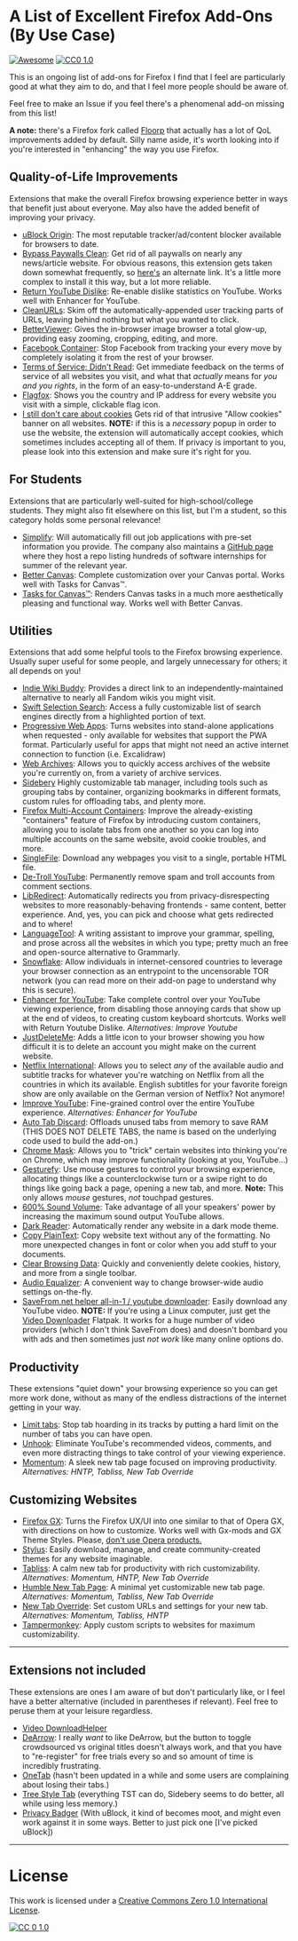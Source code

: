 # A List of Excellent Firefox Add-Ons (By Use Case)

[![Awesome](https://awesome.re/badge.svg)](https://awesome.re) [![CC0 1.0][cc-0-shield]][cc-0]

This is an ongoing list of add-ons for Firefox I find that I feel are particularly good at what they aim to do, and that I feel more people should be aware of.

Feel free to make an Issue if you feel there's a phenomenal add-on missing from this list!

**A note:** there's a Firefox fork called [Floorp](https://floorp.app/en/) that actually has a lot of QoL improvements added by default. Silly name aside, it's worth looking into if you're interested in "enhancing" the way you use Firefox.

## Quality-of-Life Improvements
Extensions that make the overall Firefox browsing experience better in ways that benefit just about everyone. May also have the added benefit of improving your privacy.

* [uBlock Origin](https://addons.mozilla.org/en-US/firefox/addon/ublock-origin/): The most reputable tracker/ad/content blocker available for browsers to date.
* [Bypass Paywalls Clean](https://addons.mozilla.org/en-US/firefox/addon/bypass-paywalls-clean-d/): Get rid of all paywalls on nearly any news/article website. For obvious reasons, this extension gets taken down somewhat frequently, so [here's](https://gitlab.com/magnolia1234/bypass-paywalls-firefox-clean) an alternate link. It's a little more complex to install it this way, but a lot more reliable.
* [Return YouTube Dislike](https://addons.mozilla.org/en-US/firefox/addon/return-youtube-dislikes/): Re-enable dislike statistics on YouTube. Works well with Enhancer for YouTube.
* [CleanURLs](https://addons.mozilla.org/en-US/firefox/addon/clearurls/): Skim off the automatically-appended user tracking parts of URLs, leaving behind nothing but what you wanted to click.
* [BetterViewer](https://addons.mozilla.org/en-US/firefox/addon/betterviewer/): Gives the in-browser image browser a total glow-up, providing easy zooming, cropping, editing, and more.
* [Facebook Container](https://addons.mozilla.org/en-US/firefox/addon/facebook-container/?utm_source=addons.mozilla.org&utm_medium=referral&utm_content=featured): Stop Facebook from tracking your every move by completely isolating it from the rest of your browser.
* [Terms of Service; Didn't Read](https://addons.mozilla.org/en-US/firefox/addon/terms-of-service-didnt-read/): Get immediate feedback on the terms of service of all websites you visit, and what that *actually* means for *you and you rights*, in the form of an easy-to-understand A-E grade.
* [Flagfox](https://addons.mozilla.org/en-US/firefox/addon/flagfox/): Shows you the country and IP address for every website you visit with a simple, clickable flag icon.
* [I still don't care about cookies](https://addons.mozilla.org/en-US/firefox/addon/istilldontcareaboutcookies/) Gets rid of that intrusive "Allow cookies" banner on all websites. **NOTE:** if this is a *necessary* popup in order to use the website, the extension will automatically accept cookies, which sometimes includes accepting all of them. If privacy is important to you, please look into this extension and make sure it's right for you.

## For Students
Extensions that are particularly well-suited for high-school/college students. They might also fit elsewhere on this list, but I'm a student, so this category holds some personal relevance!

* [Simplify](https://addons.mozilla.org/en-US/firefox/addon/simplify-jobs/?utm_source=simplify&utm_medium=copilot): Will automatically fill out job applications with pre-set information you provide. The company also maintains a [GitHub page](https://github.com/SimplifyJobs) where they host a repo listing hundreds of software internships for summer of the relevant year.
* [Better Canvas](https://addons.mozilla.org/en-US/firefox/addon/better-canvas/): Complete customization over your Canvas portal. Works well with Tasks for Canvas™.
* [Tasks for Canvas™](https://addons.mozilla.org/en-US/firefox/addon/tasks-for-canvas/): Renders Canvas tasks in a much more aesthetically pleasing and functional way. Works well with Better Canvas.

## Utilities
Extensions that add some helpful tools to the Firefox browsing experience. Usually super useful for some people, and largely unnecessary for others; it all depends on you!

* [Indie Wiki Buddy](https://addons.mozilla.org/en-US/firefox/addon/indie-wiki-buddy/): Provides a direct link to an independently-maintained alternative to nearly all Fandom wikis you might visit.
* [Swift Selection Search](https://addons.mozilla.org/en-US/firefox/addon/swift-selection-search/): Access a fully customizable list of search engines directly from a highlighted portion of text.
* [Progressive Web Apps](https://addons.mozilla.org/en-US/firefox/addon/pwas-for-firefox/): Turns websites into stand-alone applications when requested - only available for websites that support the PWA format. Particularly useful for apps that might not need an active internet connection to function (i.e. Excalidraw)
* [Web Archives](https://addons.mozilla.org/en-US/firefox/addon/view-page-archive/): Allows you to quickly access archives of the website you're currently on, from a variety of archive services.
* [Sidebery](https://addons.mozilla.org/en-US/firefox/addon/sidebery/) Highly customizable tab manager, including tools such as grouping tabs by container, organizing bookmarks in different formats, custom rules for offloading tabs, and plenty more. 
* [Firefox Multi-Account Containers](https://addons.mozilla.org/en-US/firefox/addon/multi-account-containers/): Improve the already-existing "containers" feature of Firefox by introducing custom containers, allowing you to isolate tabs from one another so you can log into multiple accounts on the same website, avoid cookie troubles, and more.
* [SingleFile](https://addons.mozilla.org/en-US/firefox/addon/single-file/): Download any webpages you visit to a single, portable HTML file.
* [De-Troll YouTube](https://addons.mozilla.org/en-US/firefox/addon/de-troll-youtube-hide-comments/): Permanently remove spam and troll accounts from comment sections.
* [LibRedirect](https://addons.mozilla.org/en-US/firefox/addon/libredirect/): Automatically redirects you from privacy-disrespecting websites to more reasonably-behaving frontends - same content, better experience. And, yes, you can pick and choose what gets redirected and to where!
* [LanguageTool](https://addons.mozilla.org/en-US/firefox/addon/languagetool/): A writing assistant to improve your grammar, spelling, and prose across all the websites in which you type; pretty much an free and open-source alternative to Grammarly.
* [Snowflake](https://addons.mozilla.org/en-US/firefox/addon/torproject-snowflake/): Allow individuals in internet-censored countries to leverage your browser connection as an entrypoint to the uncensorable TOR network (you can read more on their add-on page to understand why this is secure).
* [Enhancer for YouTube](https://addons.mozilla.org/en-US/firefox/addon/enhancer-for-youtube/): Take complete control over your YouTube viewing experience, from disabling those annoying cards that show up at the end of videos, to creating custom keyboard shortcuts. Works well with Return Youtube Dislike. *Alternatives: Improve Youtube*
* [JustDeleteMe](https://addons.mozilla.org/en-US/firefox/addon/justdeleteme/): Adds a little icon to your browser showing you how difficult it is to delete an account you might make on the current website.
* [Netflix International](https://addons.mozilla.org/en-US/firefox/addon/netflix-international): Allows you to select *any* of the available audio and subtitle tracks for whatever you're watching on Netflix from all the countries in which its available. English subtitles for your favorite foreign show are only available on the German version of Netflix? Not anymore!
* [Improve YouTube](https://addons.mozilla.org/en-US/firefox/addon/youtube-addon/): Fine-grained control over the entire YouTube experience. *Alternatives: Enhancer for YouTube*
* [Auto Tab Discard](https://addons.mozilla.org/en-US/firefox/addon/auto-tab-discard/): Offloads unused tabs from memory to save RAM (THIS DOES NOT DELETE TABS, the name is based on the underlying code used to build the add-on.)
* [Chrome Mask](https://addons.mozilla.org/en-US/firefox/addon/chrome-mask/): Allows you to "trick" certain websites into thinking you're on Chrome, which may improve functionality (looking at you, YouTube...)
* [Gesturefy](https://addons.mozilla.org/en-US/firefox/addon/gesturefy/): Use mouse gestures to control your browsing experience, allocating things like a counterclockwise turn or a swipe right to do things like going back a page, opening a new tab, and more. **Note:** This only allows *mouse* gestures, *not* touchpad gestures.
* [600% Sound Volume](https://addons.mozilla.org/en-US/firefox/addon/600-sound-volume/): Take advantage of all your speakers' power by increasing the maximum sound output YouTube allows.
* [Dark Reader](https://addons.mozilla.org/en-US/firefox/addon/darkreader/): Automatically render any website in a dark mode theme.
* [Copy PlainText](https://addons.mozilla.org/en-US/firefox/addon/copy-plaintext/): Copy website text without any of the formatting. No more unexpected changes in font or color when you add stuff to your documents.
* [Clear Browsing Data](https://addons.mozilla.org/en-US/firefox/addon/clear-browsing-data): Quickly and conveniently delete cookies, history, and more from a single toolbar.
* [Audio Equalizer](https://addons.mozilla.org/en-US/firefox/addon/audio-equalizer-wext/): A convenient way to change browser-wide audio settings on-the-fly.
* [SaveFrom.net helper all-in-1 / youtube downloader](https://addons.mozilla.org/en-US/firefox/addon/savefromnet-helper/): Easily download any YouTube video. **NOTE:** If you're using a Linux computer, just get the [Video Downloader](https://flathub.org/apps/com.github.unrud.VideoDownloader) Flatpak. It works for a huge number of video providers (which I don't think SaveFrom does) and doesn't bombard you with ads and then sometimes just *not work* like many online options do.

## Productivity
These extensions "quiet down" your browsing experience so you can get more work done, without as many of the endless distractions of the internet getting in your way.

* [Limit tabs](https://addons.mozilla.org/en-US/firefox/addon/rudolf-fernandes/): Stop tab hoarding in its tracks by putting a hard limit on the number of tabs you can have open.
* [Unhook](https://addons.mozilla.org/en-US/firefox/addon/youtube-recommended-videos/): Eliminate YouTube's recommended videos, comments, and even more distracting things to take control of your viewing experience.
* [Momentum](https://addons.mozilla.org/en-US/firefox/addon/momentumdash/): A sleek new tab page focused on improving productivity. *Alternatives: HNTP, Tabliss, New Tab Override*

## Customizing Websites
* [Firefox GX](https://github.com/Godiesc/firefox-gx): Turns the Firefox UX/UI into one similar to that of Opera GX, with directions on how to customize. Works well with Gx-mods and GX Theme Styles. Please, [don't use Opera products.](https://www.androidpolice.com/2020/01/21/opera-predatory-loans/)
* [Stylus](https://addons.mozilla.org/en-US/firefox/addon/styl-us/): Easily download, manage, and create community-created themes for any website imaginable.
* [Tabliss](https://addons.mozilla.org/en-US/firefox/addon/tabliss/): A calm new tab for productivity with rich customizability. *Alternatives: Momentum, HNTP, New Tab Override*
* [Humble New Tab Page](https://addons.mozilla.org/en-US/firefox/addon/humble-new-tab/): A minimal yet customizable new tab page. *Alternatives: Momentum, Tabliss, New Tab Override*
* [New Tab Override](https://addons.mozilla.org/en-US/firefox/addon/new-tab-override/): Set custom URLs and settings for your new tab. *Alternatives: Momentum, Tabliss, HNTP*
* [Tampermonkey](https://addons.mozilla.org/en-US/firefox/addon/tampermonkey/): Apply custom scripts to websites for maximum customizability.

***

## Extensions not included
These extensions are ones I am aware of but don't particularly like, or I feel have a better alternative (included in parentheses if relevant). Feel free to peruse them at your leisure regardless.

* [Video DownloadHelper](https://addons.mozilla.org/en-US/firefox/addon/video-downloadhelper/?utm_medium=firefox-desktop&utm_source=firefox-suggest)
* [DeArrow](https://addons.mozilla.org/en-US/firefox/addon/dearrow/): I really *want* to like DeArrow, but the button to toggle crowdsourced vs original titles doesn't always work, and that you have to "re-register" for free trials every so and so amount of time is incredibly frustrating.
* [OneTab](https://addons.mozilla.org/en-US/firefox/addon/onetab/) (hasn't been updated in a while and some users are complaining about losing their tabs.)
* [Tree Style Tab](https://addons.mozilla.org/en-US/firefox/addon/tree-style-tab/) (everything TST can do, Sidebery seems to do better, all while using less memory.)
* [Privacy Badger](https://addons.mozilla.org/en-US/firefox/addon/privacy-badger17/) (With uBlock, it kind of becomes moot, and might even work against it in some ways. Better to just pick one [I've picked uBlock])

***

# License

This work is licensed under a
[Creative Commons Zero 1.0 International License][cc-0].

[![CC 0 1.0][cc-0-image]][cc-0]

[cc-0]: https://creativecommons.org/publicdomain/zero/1.0/
[cc-0-image]: https://licensebuttons.net/l/zero/1.0/88x31.png
[cc-0-shield]: https://img.shields.io/badge/License-CC0%201.0-lightgrey.svg
